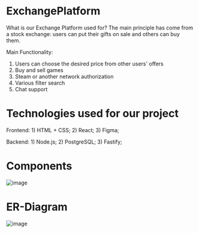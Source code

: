 # ExchangePlatform
What is our Exchange Platform used for?
The main principle has come from a stock exchange: users can put their gifts on sale and others can buy them.

Main Functionality:
1) Users can choose the desired price from other users' offers
2) Buy and sell games
3) Steam or another network authorization
4) Various filter search
5) Chat support

# Technologies used for our project
  
  
  
  Frontend:
    1) HTML + CSS;
    2) React;
    3) Figma;
    
    
    
  Backend:
    1) Node.js;
    2) PostgreSQL;
    3) Fastify;

# Components
![image](https://user-images.githubusercontent.com/56121409/173224792-cc36c130-c2e6-4429-b6e0-dc5b337f903d.png)



# ER-Diagram
![image](https://user-images.githubusercontent.com/56121409/173224736-ce8dd0ac-83ae-4c28-b099-bc7e1084ade0.png)

